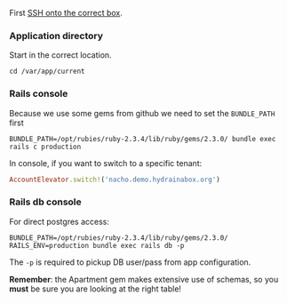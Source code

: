 First [SSH onto the correct box](https://github.com/projecthydra-labs/hyku/wiki/SSH-to-AWS-demo-stack).

### Application directory
Start in the correct location.
```
cd /var/app/current
```

### Rails console
Because we use some gems from github we need to set the `BUNDLE_PATH` first
```shell
BUNDLE_PATH=/opt/rubies/ruby-2.3.4/lib/ruby/gems/2.3.0/ bundle exec rails c production
```

In console, if you want to switch to a specific tenant:
```ruby
AccountElevator.switch!('nacho.demo.hydrainabox.org')
```

### Rails db console
For direct postgres access:
```shell
BUNDLE_PATH=/opt/rubies/ruby-2.3.4/lib/ruby/gems/2.3.0/ RAILS_ENV=production bundle exec rails db -p
```
The `-p` is required to pickup DB user/pass from app configuration.

**Remember**: the Apartment gem makes extensive use of schemas, so you **must** be sure you are looking at the right table!